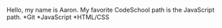 Hello, my name is Aaron. My favorite CodeSchool path is the JavaScript path.
*Git
*JavaScript
*HTML/CSS
